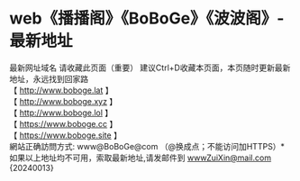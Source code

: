 # web《播播阁》《BoBoGe》《波波阁》-最新地址
最新网址域名
请收藏此页面（重要） 建议Ctrl+D收藏本页面，本页随时更新最新地址，永远找到回家路
<br>
【 http://www.boboge.lat 】
<br>
【 http://www.boboge.xyz 】
<br>
【 http://www.boboge.lol 】
<br>
【 https://www.boboge.cc 】
<br>
【 https://www.boboge.site 】
<br>
網站正确訪問方式: www@BoBoGe@com （@换成点；不能访问加HTTPS）*
<br>
如果以上地址均不可用，索取最新地址,请发邮件到 wwwZuiXin@mail.com  
{20240013}
